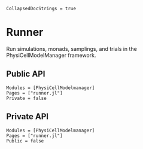 ```@meta
CollapsedDocStrings = true
```

# Runner

Run simulations, monads, samplings, and trials in the PhysiCellModelManager framework.

## Public API
```@autodocs
Modules = [PhysiCellModelmanager]
Pages = ["runner.jl"]
Private = false
```

## Private API
```@autodocs
Modules = [PhysiCellModelmanager]
Pages = ["runner.jl"]
Public = false
```